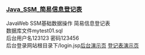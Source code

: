 <a href="http://infos.imaidou.xyz/index.jsp"><h3>Java_SSM_简易信息登记表</h3></a>
JavaWeb SSM基础数据操作 简易信息登记表<br>
数据库文件mytest01.sql<br>
后台用户名123123 密码123456<br>
后台登录网站根目录下/login.jsp<a href="http://infos.imaidou.xyz/login.jsp">后台演示页</a>
<a href="http://infos.imaidou.xyz/index.jsp">登记表演示页</a>

